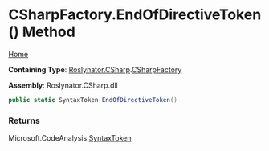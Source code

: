 # CSharpFactory\.EndOfDirectiveToken\(\) Method <a name="_Top"></a>

[Home](../../../../README.md)

**Containing Type**: [Roslynator.CSharp](../../README.md#_Top)\.[CSharpFactory](../README.md#_Top)

**Assembly**: Roslynator\.CSharp\.dll

```csharp
public static SyntaxToken EndOfDirectiveToken()
```

### Returns

Microsoft\.CodeAnalysis\.[SyntaxToken](https://docs.microsoft.com/en-us/dotnet/api/microsoft.codeanalysis.syntaxtoken)

